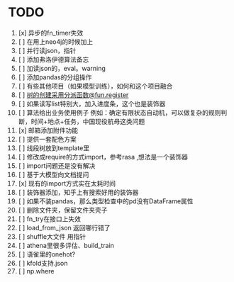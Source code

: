# TODO

1. [x] 异步的fn_timer失效
2. [ ] 在用上neo4j的时候加上
3. [ ] 并行读json，指针
4. [ ] 添加弗洛伊德算法备忘
5. [ ] 加读json的，eval。warning
6. [ ] 添加pandas的分组操作
7. [ ] 有些其他项目（如果模型训练），如何和这个项目融合
8. [ ] 树的创建采用分派函数@fun.register
9. [ ] 如果读写list特别大，加入进度条，这个也是装饰器
10. [ ] 算法给出业务使用例子 例如：确定有限状态自动机，可以做复杂的规则判断，时间+地点+任务，中国现役航母这类问题
11. [x] 邮箱添加附件功能
12. [ ] 提供一套配色方案
13. [ ] 线段树放到template里
14. [ ] 修改成require的方式import，参考rasa ,想法是一个装饰器 
15. [ ] import问题还是没有解决
16. [ ] 基于大模型向文档提问
17. [x] 现有的import方式实在太耗时间
18. [ ] 装饰器添加，知乎上有搜索好用的装饰器
19. [ ] 如果不装pandas，那么类型检查中的pd没有DataFrame属性
20. [ ] 删除文件夹，保留文件夹壳子
21. [ ] fn_try在接口上失效
22. [ ] load_from_json 返回哪行错了
23. [ ] shuffle大文件 用指针
24. [ ] athena里很多评估、build_train
25. [ ] 语雀里的onehot?
26. [ ] kfold支持.json
27. [ ] np.where
